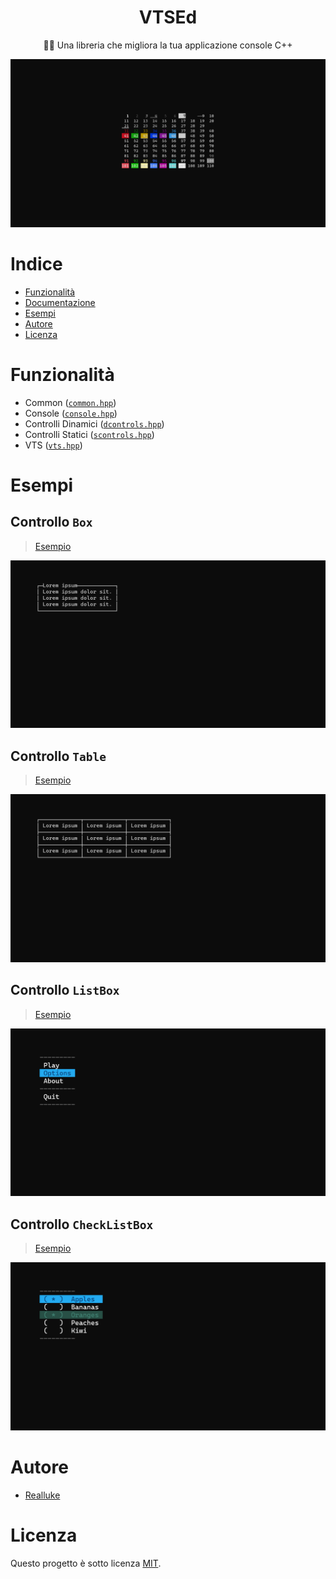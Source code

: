 <h1 align="center">VTSEd</h1>

<p align="center">
🧙‍♂️ Una libreria che migliora la tua applicazione console C++
</p>

![Banner](./assets/banner.png)



# Indice

- [Funzionalità](#funzionalità)
- [Documentazione](./DOCS.md)
- [Esempi](#esempi)
- [Autore](#autore)
- [Licenza](#licenza)



# Funzionalità

- Common ([`common.hpp`](./vtsed/common.hpp))
- Console ([`console.hpp`](./vtsed/console.hpp))
- Controlli Dinamici ([`dcontrols.hpp`](./vtsed/dcontrols.hpp))
- Controlli Statici ([`scontrols.hpp`](./vtsed/scontrols.hpp))
- VTS ([`vts.hpp`](./vtsed/vts.hpp))



# Esempi

## Controllo `Box`

> [Esempio](./examples/box/main.cpp)

![Box](./assets/box.png)



## Controllo `Table`

> [Esempio](./examples/table/main.cpp)

![Table](./assets/table.png)



## Controllo `ListBox`

> [Esempio](./examples/listbox/main.cpp)

![ListBox](./assets/listbox.png)



## Controllo `CheckListBox`

> [Esempio](./examples/checklistbox/main.cpp)

![CheckListBox](./assets/checklistbox.png)



# Autore

- [Realluke](https://github.com/reallukee/)



# Licenza

Questo progetto è sotto licenza [MIT](./LICENSE).
